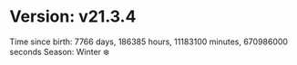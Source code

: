 # Version: v21.3.4
Time since birth: 7766 days, 186385 hours, 11183100 minutes, 670986000 seconds
Season: Winter ❄️
